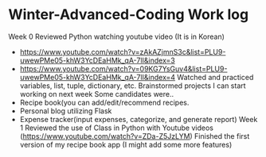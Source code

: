 # Winter-Advanced-Coding Work log
Week 0 
Reviewed Python watching youtube video (It is in Korean)
- https://www.youtube.com/watch?v=zAkAZjmnS3c&list=PLU9-uwewPMe05-khW3YcDEaHMk_qA-7lI&index=3
- https://www.youtube.com/watch?v=09KG7YsGuv4&list=PLU9-uwewPMe05-khW3YcDEaHMk_qA-7lI&index=4
Watched and practiced variables, list, tuple, dictionary, etc. 
Brainstormed projects I can start working on next week
Some candidates were..
- Recipe book(you can add/edit/recommend recipes.
- Personal blog utilizing Flask
- Expense tracker(input expenses, categorize, and generate report)
Week 1
Reviewed the use of Class in Python with Youtube videos (https://www.youtube.com/watch?v=ZDa-Z5JzLYM)
Finished the first version of my recipe book app (I might add some more features)

